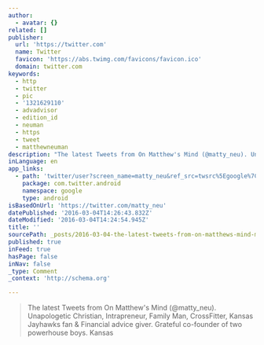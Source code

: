 ```yaml
---
author:
  - avatar: {}
related: []
publisher:
  url: 'https://twitter.com'
  name: Twitter
  favicon: 'https://abs.twimg.com/favicons/favicon.ico'
  domain: twitter.com
keywords:
  - http
  - twitter
  - pic
  - '1321629110'
  - advadvisor
  - edition_id
  - neuman
  - https
  - tweet
  - matthewneuman
description: "The latest Tweets from On Matthew's Mind (@matty_neu). Unapologetic Christian, Intrapreneur, Family Man, CrossFitter, Kansas Jayhawks fan & Financial advice giver. Grateful co-founder of two powerhouse boys. Kansas"
inLanguage: en
app_links:
  - path: 'twitter/user?screen_name=matty_neu&ref_src=twsrc%5Egoogle%7Ctwcamp%5Eandroidseo%7Ctwgr%5Eprofile'
    package: com.twitter.android
    namespace: google
    type: android
isBasedOnUrl: 'https://twitter.com/matty_neu'
datePublished: '2016-03-04T14:26:43.832Z'
dateModified: '2016-03-04T14:24:54.945Z'
title: ''
sourcePath: _posts/2016-03-04-the-latest-tweets-from-on-matthews-mind-matty_neu-unapo.md
published: true
inFeed: true
hasPage: false
inNav: false
_type: Comment
_context: 'http://schema.org'

---
```

> The latest Tweets from On Matthew's Mind &lpar;&commat;matty&lowbar;neu&rpar;&period; Unapologetic Christian&comma; Intrapreneur&comma; Family Man&comma; CrossFitter&comma; Kansas Jayhawks fan & Financial advice giver&period; Grateful co-founder of two powerhouse boys&period; Kansas